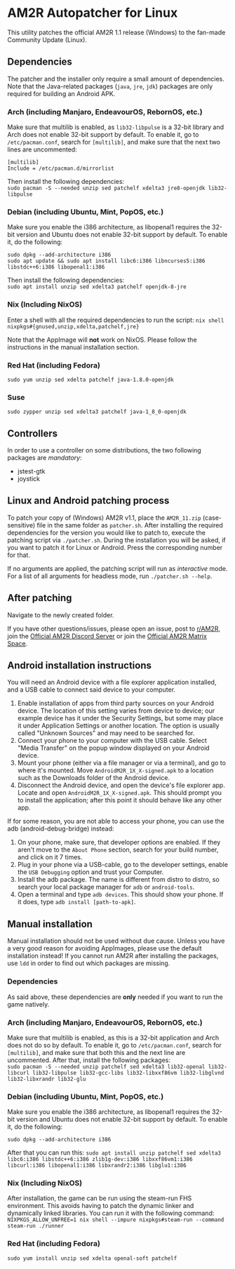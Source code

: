# AM2R Autopatcher for Linux
This utility patches the official AM2R 1.1 release (Windows) to the fan-made Community Update (Linux).

## Dependencies
The patcher and the installer only require a small amount of dependencies. Note that the Java-related packages (`java`, `jre`, `jdk`) packages are only required for building an Android APK.

### Arch (including Manjaro, EndeavourOS, RebornOS, etc.)
Make sure that multilib is enabled, as `lib32-libpulse` is a 32-bit library and Arch does not enable 32-bit support by default.
To enable it, go to `/etc/pacman.conf`, search for `[multilib]`, and make sure that the next two lines are uncommented:
```
[multilib]
Include = /etc/pacman.d/mirrorlist
```

Then install the following dependencies:  
`sudo pacman -S --needed unzip sed patchelf xdelta3 jre8-openjdk lib32-libpulse`


### Debian (including Ubuntu, Mint, PopOS, etc.)
Make sure you enable the i386 architecture, as libopenal1 requires the 32-bit version and Ubuntu does not enable 32-bit support by default.
To enable it, do the following:
```
sudo dpkg --add-architecture i386
sudo apt update && sudo apt install libc6:i386 libncurses5:i386 libstdc++6:i386 libopenal1:i386
```

Then install the following dependencies:  
`sudo apt install unzip sed xdelta3 patchelf openjdk-8-jre`

### Nix (Including NixOS)
Enter a shell with all the required dependencies to run the script:
`nix shell nixpkgs#{gnused,unzip,xdelta,patchelf,jre}`

Note that the AppImage will **not** work on NixOS. Please follow the instructions in the manual installation section.

### Red Hat (including Fedora)
`sudo yum unzip sed xdelta patchelf java-1.8.0-openjdk`

### Suse
`sudo zypper unzip sed xdelta3 patchelf java-1_8_0-openjdk`

## Controllers
In order to use a controller on some distributions, the two following packages are *mandatory*:
- jstest-gtk
- joystick

## Linux and Android patching process
To patch your copy of (Windows) AM2R v1.1, place the `AM2R_11.zip` (case-sensitive) file in the same folder as `patcher.sh`. After installing the required dependencies for the version you would like to patch to, execute the patching script via `./patcher.sh`.
During the installation you will be asked, if you want to patch it for Linux or Android. Press the corresponding number for that.

If no arguments are applied, the patching script will run as *interactive* mode. For a list of all arguments for headless mode, run `./patcher.sh --help`.

## After patching
Navigate to the newly created folder. 

If you have other questions/issues, please open an issue, post to [r/AM2R](https://www.reddit.com/r/AM2R/), join the [Official AM2R Discord Server](https://discord.gg/YTQnkAJ) or join the [Official AM2R Matrix Space](https://matrix.to/#/#am2r:matrix.org).

## Android installation instructions
You will need an Android device with a file explorer application installed, and a USB cable to connect said device to your computer.

1. Enable installation of apps from third party sources on your Android device. The location of this setting varies from device to device; our example device has it under the Security Settings, but some may place it under Application Settings or another location.
The option is usually called "Unknown Sources" and may need to be searched for.
2. Connect your phone to your computer with the USB cable. Select "Media Transfer" on the popup window displayed on your Android device.
3. Mount your phone (either via a file manager or via a terminal), and go to where it's mounted.
Move `AndroidM2R_1X_X-signed.apk` to a location such as the Downloads folder of the Android device.
4. Disconnect the Android device, and open the device's file explorer app. Locate and open `AndroidM2R_1X_X-signed.apk`.
This should prompt you to install the application; after this point it should behave like any other app.

If for some reason, you are not able to access your phone, you can use the adb (android-debug-bridge) instead:
1. On your phone, make sure, that developer options are enabled. If they aren't move to the `About Phone` section, search for your build number, and click on it 7 times.
2. Plug in your phone via a USB-cable, go to the developer settings, enable the `USB Debugging` option and trust your Computer.
3. Install the adb package. The name is different from distro to distro, so search your local package manager for `adb` or `android-tools`.
4. Open a terminal and type `adb devices`. This should show your phone. If it does, type `adb install [path-to-apk]`.

## Manual installation
Manual installation should not be used without due cause. Unless you have a very good reason for avoiding AppImages, please use the default installation instead!
If you cannot run AM2R after installing the packages, use `ldd` in order to find out which packages are missing.

### Dependencies
As said above, these dependencies are **only** needed if you want to run the game natively.

### Arch (including Manjaro, EndeavourOS, RebornOS, etc.)
Make sure that multilib is enabled, as this is a 32-bit application and Arch does not do so by default.
To enable it, go to `/etc/pacman.conf`, search for `[multilib]`, and make sure that both this and the next line are uncommented. After that, install the following packages:  
`sudo pacman -S --needed unzip patchelf sed xdelta3 lib32-openal lib32-libcurl lib32-libpulse lib32-gcc-libs lib32-libxxf86vm lib32-libglvnd lib32-libxrandr lib32-glu`

### Debian (including Ubuntu, Mint, PopOS, etc.)
Make sure you enable the i386 architecture, as libopenal1 requires the 32-bit version and Ubuntu does not enable 32-bit support by default.
To enable it, do the following:
```
sudo dpkg --add-architecture i386
```
After that you can run this:
`sudo apt install unzip patchelf sed xdelta3 libc6:i386 libstdc++6:i386 zlib1g-dev:i386 libxxf86vm1:i386 libcurl:i386 libopenal1:i386 libxrandr2:i386 libglu1:i386`

### Nix (Including NixOS)
After installation, the game can be run using the steam-run FHS environment. This avoids having to patch the dynamic linker and dynamically linked libraries. You can run it with the following command:
`NIXPKGS_ALLOW_UNFREE=1 nix shell --impure nixpkgs#steam-run --command steam-run ./runner`

### Red Hat (including Fedora)
`sudo yum install unzip sed xdelta openal-soft patchelf`
